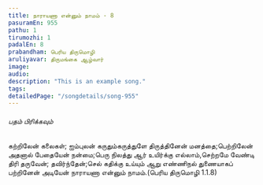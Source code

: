 ```yaml
---
title: நாராயணா என்னும் நாமம் - 8
pasuramEn: 955
pathu: 1
tirumozhi: 1
padalEn: 8
prabandham: பெரிய திருமொழி
aruliyavar: திருமங்கை ஆழ்வார்
image: 
audio: 
description: "This is an example song."
tags: 
detailedPage: "/songdetails/song-955"
---
```



###### பதம் பிரிக்கவும்

கற்றிலேன் கலைகள்; ஐம்புலன் கருதும்கருத்துளே திருத்தினேன் மனத்தை;பெற்றிலேன் அதனால் பேதையேன் நன்மை;பெரு நிலத்து ஆர் உயிர்க்கு எல்லாம்,செற்றமே வேண்டி திரி தருவேன்; தவிர்ந்தேன்;செல் கதிக்கு உய்யும் ஆறு எண்ணிநல் துணையாகப் பற்றினேன் அடியேன் நாராயணா என்னும் நாமம்.(பெரிய திருமொழி 1.1.8)